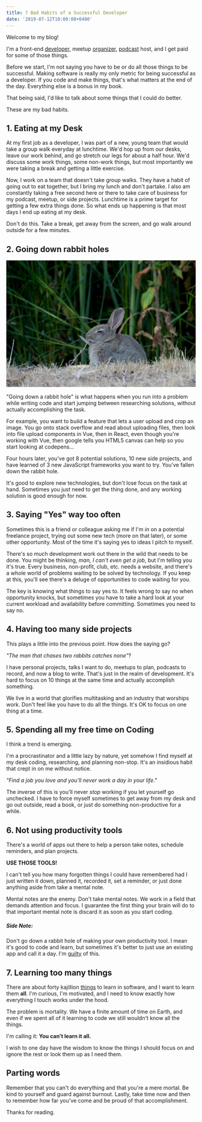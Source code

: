 ```yaml
---
title: 7 Bad Habits of a Successful Developer
date: '2019-07-12T10:00:00+0400'
---
```


Welcome to my blog!

I'm a front-end [developer](https://www.linkedin.com/in/lee-warrick), meetup [organizer](https://meetup.com/project-code-experience), [podcast](https://techjr.dev) host, and I get paid for some of those things.

Before we start, I'm not saying you have to be or do all those things to be successful. Making software is really my only metric for being successful as a developer. If you code and make things, that's what matters at the end of the day. Everything else is a bonus in my book.

That being said, I'd like to talk about some things that I could do better.

These are my bad habits.

## 1. Eating at my Desk

At my first job as a developer, I was part of a new, young team that would take a group walk everyday at lunchtime. We'd hop up from our desks, leave our work behind, and go stretch our legs for about a half hour. We'd discuss some work things, some non-work things, but most importantly we were taking a break and getting a little exercise.

Now, I work on a team that doesn't take group walks. They have a habit of going out to eat together, but I bring my lunch and don't partake. I also am constantly taking a free second here or there to take care of business for my podcast, meetup, or side projects. Lunchtime is a prime target for getting a few extra things done. So what ends up happening is that most days I end up eating at my desk.

Don't do this. Take a break, get away from the screen, and go walk around outside for a few minutes.

## 2. Going down rabbit holes

![Photo of a peaceful Rabbit](./rabbit.jpg)

"Going down a rabbit hole" is what happens when you run into a problem while writing code and start jumping between researching solutions, without actually accomplishing the task.

For example, you want to build a feature that lets a user upload and crop an image. You go onto stack overflow and read about uploading files, then look into file upload components in Vue, then in React, even though you're working with Vue, then google tells you HTML5 canvas can help so you start looking at codepens...

Four hours later, you've got 8 potential solutions, 10 new side projects, and have learned of 3 new JavaScript frameworks you want to try. You've fallen down the rabbit hole.

It's good to explore new technologies, but don't lose focus on the task at hand. Sometimes you just need to get the thing done, and any working solution is good enough for now.

## 3. Saying "Yes" way too often

Sometimes this is a friend or colleague asking me if I'm *in* on a potential freelance project, trying out some new tech (more on that later), or some other opportunity. Most of the time it's saying yes to ideas I pitch to myself.

There's so much development work out there in the wild that needs to be done. You might be thinking, *man, I can't even get a job*, but I'm telling you it's true. Every business, non-profit, club, etc. needs a website, and there's a whole world of problems waiting to be solved by technology. If you keep at this, you'll see there's a deluge of opportunities to code waiting for you.

The key is knowing what things to say yes to. It feels wrong to say no when opportunity knocks, but sometimes you have to take a hard look at your current workload and availability before committing. Sometimes you need to say no.

## 4. Having too many side projects

This plays a little into the previous point. How does the saying go?

*"The man that chases two rabbits catches none"*?

I have personal projects, talks I want to do, meetups to plan, podcasts to record, and now a blog to write. That's just in the realm of development. It's hard to focus on 10 things at the same time and actually accomplish something.

We live in a world that glorifies multitasking and an industry that worships work. Don't feel like you have to do all the things. It's OK to focus on one thing at a time.

## 5. Spending all my free time on Coding

I think a trend is emerging.

I'm a procrastinator and a little lazy by nature, yet somehow I find myself at my desk coding, researching, and planning non-stop. It's an insidious habit that crept in on me without notice.

*"Find a job you love and you'll never work a day in your life."*

The inverse of this is you'll never *stop* working if you let yourself go unchecked. I have to force myself sometimes to get away from my desk and go out outside, read a book, or just do something non-productive for a while.

## 6. Not using productivity tools

There's a world of apps out there to help a person take notes, schedule reminders, and plan projects.

**USE THOSE TOOLS!**

I can't tell you how many forgotten things I could have remembered had I just written it down, planned it, recorded it, set a reminder, or just done anything aside from take a mental note.

Mental notes are the enemy. Don't take mental notes. We work in a field that demands attention and focus. I guarantee the first thing your brain will do to that important mental note is discard it as soon as you start coding.

##### Side Note:

Don't go down a rabbit hole of making your own productivity tool. I mean it's good to code and learn, but sometimes it's better to just use an existing app and call it a day. I'm [guilty](https://leewarrick.com/Goaler) of this.

## 7. Learning too many things

There are about forty kajillion [things](https://github.com/kamranahmedse/developer-roadmap) to learn in software, and I want to learn them **all**. I'm curious, I'm motivated, and I need to know exactly how everything I touch works under the hood.

The problem is mortality. We have a finite amount of time on Earth, and even if we spent all of it learning to code we still wouldn't know all the things.

I'm calling it: **You can't learn it all.**

I wish to one day have the wisdom to know the things I should focus on and ignore the rest or look them up as I need them.

## Parting words

Remember that you can't do everything and that you're a mere mortal. Be kind to yourself and guard against burnout. Lastly, take time now and then to remember how far you've come and be proud of that accomplishment.

Thanks for reading.
